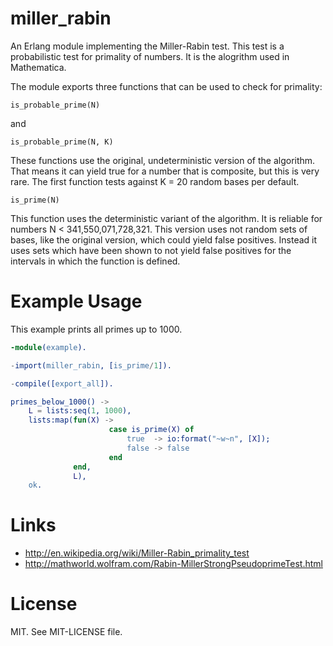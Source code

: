 
# miller_rabin

An Erlang module implementing the Miller-Rabin test. This test is a
probabilistic test for primality of numbers. It is the alogrithm used
in Mathematica.

The module exports three functions that can be used to check for
primality:

    is_probable_prime(N)

and

    is_probable_prime(N, K)

These functions use the original, undeterministic version of the
algorithm. That means it can yield true for a number that is
composite, but this is very rare. The first function tests against K =
20 random bases per default.

    is_prime(N)

This function uses the deterministic variant of the algorithm. It is
reliable for numbers N < 341,550,071,728,321. This version uses not
random sets of bases, like the original version, which could yield
false positives. Instead it uses sets which have been shown to not
yield false positives for the intervals in which the function is
defined.

# Example Usage

This example prints all primes up to 1000.

```erlang
-module(example).

-import(miller_rabin, [is_prime/1]).

-compile([export_all]).

primes_below_1000() ->
    L = lists:seq(1, 1000),
    lists:map(fun(X) ->
                      case is_prime(X) of
                          true  -> io:format("~w~n", [X]);
                          false -> false
                      end
              end,
              L),
    ok.
```

# Links

* http://en.wikipedia.org/wiki/Miller-Rabin_primality_test
* http://mathworld.wolfram.com/Rabin-MillerStrongPseudoprimeTest.html

# License

MIT. See MIT-LICENSE file.
